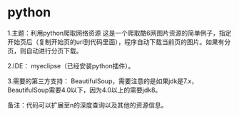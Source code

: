 # python
1.主题：利用python爬取网络资源
这是一个爬取酷6网图片资源的简单例子，指定开始页后（复制开始页的url到代码里面），程序自动下载当前页的图片。如果有分页，则自动进行分页下载。

2.IDE：
myeclipse（已经安装python插件）。

3.需要的第三方支持：
BeautifulSoup，需要注意的是如果jdk是7.x，BeautifulSoup需要4.0以下，因为4.0以上的需要jdk8。

备注：代码可以扩展至n的深度查询以及其他的资源信息。


